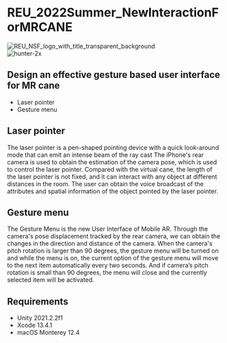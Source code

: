 # REU_2022Summer_NewInteractionForMRCANE
![REU_NSF_logo_with_title_transparent_background](https://user-images.githubusercontent.com/63988329/182754909-0fa66a5a-2ce3-4635-834c-5c2e116cc197.jpg)
<br>
![hunter-2x](https://user-images.githubusercontent.com/63988329/182761768-4d708cff-6072-40c7-9d25-d6e1495613d3.png)
<br>
## Design an effective gesture based user interface for MR cane
- Laser pointer
- Gesture menu

## Laser pointer
The laser pointer is a pen-shaped pointing device with a quick look-around mode that can emit an intense beam of the ray cast
The iPhone's rear camera is used to obtain the estimation of the camera pose, which is used to control the laser pointer. Compared with the virtual cane, the length of the laser pointer is not fixed, and it can interact with any object at different distances in the room. The user can obtain the voice broadcast of the attributes and spatial information of the object pointed by the laser pointer.


## Gesture menu
The Gesture Menu is the new User Interface of Mobile AR.
Through the camera's pose displacement tracked by the rear camera, we can obtain the changes in the direction and distance of the camera. When the camera's pitch rotation is larger than 90 degrees, the gesture menu will be turned on and while the menu is on, the current option of the gesture menu will move to the next item automatically every two seconds. And if camera’s pitch rotation is small than 90 degrees, the menu will close and the currently selected item will be activated.


## Requirements
- Unity 2021.2.2f1
- Xcode 13.4.1
- macOS Monterey 12.4 

